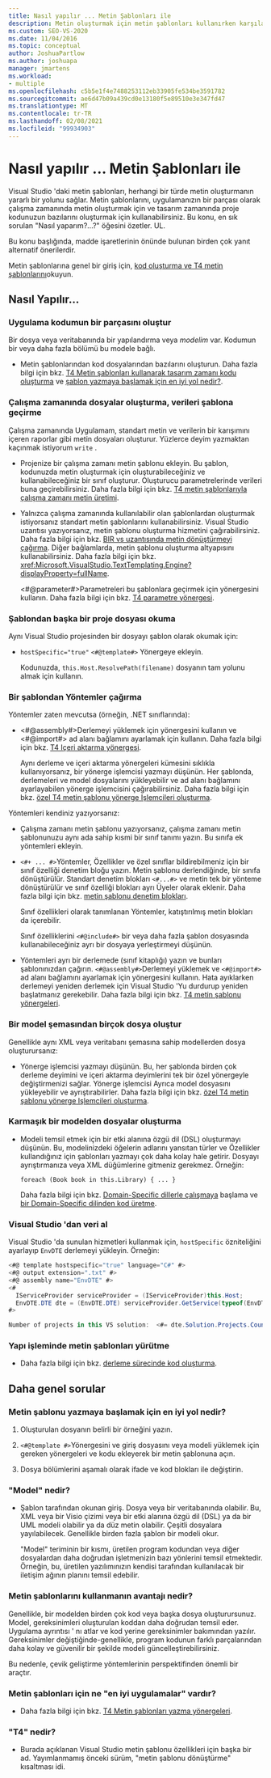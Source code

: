 ```yaml
---
title: Nasıl yapılır ... Metin Şablonları ile
description: Metin oluşturmak için metin şablonları kullanırken karşılaşılan yaygın soruların yanıtlarını öğrenin.
ms.custom: SEO-VS-2020
ms.date: 11/04/2016
ms.topic: conceptual
author: JoshuaPartlow
ms.author: joshuapa
manager: jmartens
ms.workload:
- multiple
ms.openlocfilehash: c5b5e1f4e7488253112eb33905fe534be3591782
ms.sourcegitcommit: ae6d47b09a439cd0e13180f5e89510e3e347fd47
ms.translationtype: MT
ms.contentlocale: tr-TR
ms.lasthandoff: 02/08/2021
ms.locfileid: "99934903"
---
```

# <a name="how-to--with-text-templates"></a>Nasıl yapılır ... Metin Şablonları ile
Visual Studio 'daki metin şablonları, herhangi bir türde metin oluşturmanın yararlı bir yolunu sağlar. Metin şablonlarını, uygulamanızın bir parçası olarak çalışma zamanında metin oluşturmak için ve tasarım zamanında proje kodunuzun bazılarını oluşturmak için kullanabilirsiniz. Bu konu, en sık sorulan "Nasıl yaparım?...?" öğesini özetler. UL.

 Bu konu başlığında, madde işaretlerinin önünde bulunan birden çok yanıt alternatif önerilerdir.

 Metin şablonlarına genel bir giriş için, [kod oluşturma ve T4 metin şablonlarını](../modeling/code-generation-and-t4-text-templates.md)okuyun.

## <a name="how-to-"></a>Nasıl Yapılır...

### <a name="generate-part-of-my-application-code"></a>Uygulama kodumun bir parçasını oluştur
 Bir dosya veya veritabanında bir yapılandırma veya *modelim* var. Kodumun bir veya daha fazla bölümü bu modele bağlı.

- Metin şablonlarından kod dosyalarından bazılarını oluşturun. Daha fazla bilgi için bkz. [T4 Metin şablonları kullanarak tasarım zamanı kodu oluşturma](../modeling/design-time-code-generation-by-using-t4-text-templates.md) ve [şablon yazmaya başlamak için en iyi yol nedir?](#starting).

### <a name="generate-files-at-run-time-passing-data-into-the-template"></a>Çalışma zamanında dosyalar oluşturma, verileri şablona geçirme
 Çalışma zamanında Uygulamam, standart metin ve verilerin bir karışımını içeren raporlar gibi metin dosyaları oluşturur. Yüzlerce deyim yazmaktan kaçınmak istiyorum `write` .

- Projenize bir çalışma zamanı metin şablonu ekleyin. Bu şablon, kodunuzda metin oluşturmak için oluşturabileceğiniz ve kullanabileceğiniz bir sınıf oluşturur. Oluşturucu parametrelerinde verileri buna geçirebilirsiniz. Daha fazla bilgi için bkz. [T4 metin şablonlarıyla çalışma zamanı metin üretimi](../modeling/run-time-text-generation-with-t4-text-templates.md).

- Yalnızca çalışma zamanında kullanılabilir olan şablonlardan oluşturmak istiyorsanız standart metin şablonlarını kullanabilirsiniz. Visual Studio uzantısı yazıyorsanız, metin şablonu oluşturma hizmetini çağırabilirsiniz. Daha fazla bilgi için bkz. [BIR vs uzantısında metin dönüştürmeyi çağırma](../modeling/invoking-text-transformation-in-a-vs-extension.md). Diğer bağlamlarda, metin şablonu oluşturma altyapısını kullanabilirsiniz. Daha fazla bilgi için bkz. <xref:Microsoft.VisualStudio.TextTemplating.Engine?displayProperty=fullName>.

     \<#@parameter#>Parametreleri bu şablonlara geçirmek için yönergesini kullanın. Daha fazla bilgi için bkz. [T4 parametre yönergesi](../modeling/t4-parameter-directive.md).

### <a name="read-another-project-file-from-a-template"></a>Şablondan başka bir proje dosyası okuma
 Aynı Visual Studio projesinden bir dosyayı şablon olarak okumak için:

- `hostSpecific="true"` `<#@template#>` Yönergeye ekleyin.

     Kodunuzda, `this.Host.ResolvePath(filename)` dosyanın tam yolunu almak için kullanın.

### <a name="invoke-methods-from-a-template"></a>Bir şablondan Yöntemler çağırma

Yöntemler zaten mevcutsa (örneğin, .NET sınıflarında):

- \<#@assembly#>Derlemeyi yüklemek için yönergesini kullanın ve \<#@import#> ad alanı bağlamını ayarlamak için kullanın. Daha fazla bilgi için bkz. [T4 Içeri aktarma yönergesi](../modeling/t4-import-directive.md).

   Aynı derleme ve içeri aktarma yönergeleri kümesini sıklıkla kullanıyorsanız, bir yönerge işlemcisi yazmayı düşünün. Her şablonda, derlemeleri ve model dosyalarını yükleyebilir ve ad alanı bağlamını ayarlayabilen yönerge işlemcisini çağırabilirsiniz. Daha fazla bilgi için bkz. [özel T4 metin şablonu yönerge Işlemcileri oluşturma](../modeling/creating-custom-t4-text-template-directive-processors.md).

Yöntemleri kendiniz yazıyorsanız:

- Çalışma zamanı metin şablonu yazıyorsanız, çalışma zamanı metin şablonunuzu aynı ada sahip kısmi bir sınıf tanımı yazın. Bu sınıfa ek yöntemleri ekleyin.

- `<#+ ... #>`Yöntemler, Özellikler ve özel sınıflar bildirebilmeniz için bir sınıf özelliği denetim bloğu yazın. Metin şablonu derlendiğinde, bir sınıfa dönüştürülür. Standart denetim blokları `<#...#>` ve metin tek bir yönteme dönüştürülür ve sınıf özelliği blokları ayrı Üyeler olarak eklenir. Daha fazla bilgi için bkz. [metin şablonu denetim blokları](../modeling/text-template-control-blocks.md).

   Sınıf özellikleri olarak tanımlanan Yöntemler, katıştırılmış metin blokları da içerebilir.

   Sınıf özelliklerini `<#@include#>` bir veya daha fazla şablon dosyasında kullanabileceğiniz ayrı bir dosyaya yerleştirmeyi düşünün.

- Yöntemleri ayrı bir derlemede (sınıf kitaplığı) yazın ve bunları şablonınızdan çağırın. `<#@assembly#>`Derlemeyi yüklemek ve `<#@import#>` ad alanı bağlamını ayarlamak için yönergesini kullanın. Hata ayıklarken derlemeyi yeniden derlemek için Visual Studio 'Yu durdurup yeniden başlatmanız gerekebilir. Daha fazla bilgi için bkz. [T4 metin şablonu yönergeleri](../modeling/t4-text-template-directives.md).

### <a name="generate-many-files-from-one-model-schema"></a>Bir model şemasından birçok dosya oluştur
 Genellikle aynı XML veya veritabanı şemasına sahip modellerden dosya oluşturursanız:

- Yönerge işlemcisi yazmayı düşünün. Bu, her şablonda birden çok derleme deyimini ve içeri aktarma deyimlerini tek bir özel yönergeyle değiştirmenizi sağlar. Yönerge işlemcisi Ayrıca model dosyasını yükleyebilir ve ayrıştırabilirler. Daha fazla bilgi için bkz. [özel T4 metin şablonu yönerge Işlemcileri oluşturma](../modeling/creating-custom-t4-text-template-directive-processors.md).

### <a name="generate-files-from-a-complex-model"></a>Karmaşık bir modelden dosyalar oluşturma

- Modeli temsil etmek için bir etki alanına özgü dil (DSL) oluşturmayı düşünün. Bu, modelinizdeki öğelerin adlarını yansıtan türler ve Özellikler kullandığınız için şablonları yazmayı çok daha kolay hale getirir. Dosyayı ayrıştırmanıza veya XML düğümlerine gitmeniz gerekmez. Örneğin:

     `foreach (Book book in this.Library) { ... }`

     Daha fazla bilgi için bkz. [Domain-Specific dillerle çalışmaya](../modeling/getting-started-with-domain-specific-languages.md) başlama ve [bir Domain-Specific dilinden kod üretme](../modeling/generating-code-from-a-domain-specific-language.md).

### <a name="get-data-from-visual-studio"></a>Visual Studio 'dan veri al
 Visual Studio 'da sunulan hizmetleri kullanmak için, `hostSpecific` özniteliğini ayarlayıp `EnvDTE` derlemeyi yükleyin. Örneğin:

```csharp
<#@ template hostspecific="true" language="C#" #>
<#@ output extension=".txt" #>
<#@ assembly name="EnvDTE" #>
<#
  IServiceProvider serviceProvider = (IServiceProvider)this.Host;
  EnvDTE.DTE dte = (EnvDTE.DTE) serviceProvider.GetService(typeof(EnvDTE.DTE));
#>

Number of projects in this VS solution:  <#= dte.Solution.Projects.Count #>
```

### <a name="execute-text-templates-in-the-build-process"></a>Yapı işleminde metin şablonları yürütme

- Daha fazla bilgi için bkz. [derleme sürecinde kod oluşturma](../modeling/code-generation-in-a-build-process.md).

## <a name="more-general-questions"></a>Daha genel sorular

### <a name="what-is-the-best-way-to-start-writing-a-text-template"></a><a name="starting"></a> Metin şablonu yazmaya başlamak için en iyi yol nedir?

1. Oluşturulan dosyanın belirli bir örneğini yazın.

2. `<#@template #>`Yönergesini ve giriş dosyasını veya modeli yüklemek için gereken yönergeleri ve kodu ekleyerek bir metin şablonuna açın.

3. Dosya bölümlerini aşamalı olarak ifade ve kod blokları ile değiştirin.

### <a name="what-is-a-model"></a>"Model" nedir?

- Şablon tarafından okunan giriş. Dosya veya bir veritabanında olabilir. Bu, XML veya bir Visio çizimi veya bir etki alanına özgü dil (DSL) ya da bir UML modeli olabilir ya da düz metin olabilir. Çeşitli dosyalara yayılabilecek. Genellikle birden fazla şablon bir modeli okur.

     "Model" teriminin bir kısmı, üretilen program kodundan veya diğer dosyalardan daha doğrudan işletmenizin bazı yönlerini temsil etmektedir. Örneğin, bu, üretilen yazılımınızın kendisi tarafından kullanılacak bir iletişim ağının planını temsil edebilir.

### <a name="what-is-the-benefit-of-using-text-templates"></a>Metin şablonlarını kullanmanın avantajı nedir?
 Genellikle, bir modelden birden çok kod veya başka dosya oluşturursunuz. Model, gereksinimleri oluşturulan koddan daha doğrudan temsil eder. Uygulama ayrıntısı ' nı atlar ve kod yerine gereksinimler bakımından yazılır. Gereksinimler değiştiğinde-genellikle, program kodunun farklı parçalarından daha kolay ve güvenilir bir şekilde modeli güncelleştirebilirsiniz.

 Bu nedenle, çevik geliştirme yöntemlerinin perspektifinden önemli bir araçtır.

### <a name="what-best-practices-are-there-for-text-templates"></a>Metin şablonları için ne "en iyi uygulamalar" vardır?

- Daha fazla bilgi için bkz. [T4 Metin şablonları yazma yönergeleri](../modeling/guidelines-for-writing-t4-text-templates.md).

### <a name="what-is-t4"></a>"T4" nedir?

- Burada açıklanan Visual Studio metin şablonu özellikleri için başka bir ad. Yayımlanmamış önceki sürüm, "metin şablonu dönüştürme" kısaltması idi.
